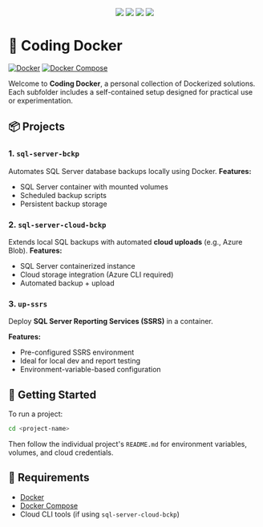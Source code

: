 <div align="center">
  <p>
    <a name="stars"><img src="https://img.shields.io/github/stars/lorenzouriel/coding-docker?style=for-the-badge"></a>
    <a name="forks"><img src="https://img.shields.io/github/forks/lorenzouriel/coding-docker?logoColor=green&style=for-the-badge"></a>
    <a name="contributions"><img src="https://img.shields.io/github/contributors/lorenzouriel/coding-docker?logoColor=green&style=for-the-badge"></a>
    <a name="madeWith"><img src="https://img.shields.io/badge/Made%20with-Markdown-1f425f.svg?style=for-the-badge"></a>
  </p>
</div>

# 🐳 Coding Docker

[![Docker](https://img.shields.io/badge/Docker-24.0+-2496ED?logo=docker&style=flat-square)](https://www.docker.com/)
[![Docker Compose](https://img.shields.io/badge/Compose-1.29+-2496ED?logo=docker&style=flat-square)](https://docs.docker.com/compose/)

Welcome to **Coding Docker**, a personal collection of Dockerized solutions. Each subfolder includes a self-contained setup designed for practical use or experimentation.

## 📦 Projects
### 1. `sql-server-bckp`
Automates SQL Server database backups locally using Docker.
**Features:**
- SQL Server container with mounted volumes  
- Scheduled backup scripts  
- Persistent backup storage  

### 2. `sql-server-cloud-bckp`
Extends local SQL backups with automated **cloud uploads** (e.g., Azure Blob).
**Features:**
- SQL Server containerized instance  
- Cloud storage integration (Azure CLI required)  
- Automated backup + upload  

### 3. `up-ssrs`
Deploy **SQL Server Reporting Services (SSRS)** in a container.

**Features:**
- Pre-configured SSRS environment  
- Ideal for local dev and report testing  
- Environment-variable-based configuration  

## 🚀 Getting Started
To run a project:
```bash
cd <project-name>
```
Then follow the individual project's `README.md` for environment variables, volumes, and cloud credentials.

## 🧰 Requirements
* [Docker](https://docs.docker.com/get-docker/)
* [Docker Compose](https://docs.docker.com/compose/)
* Cloud CLI tools (if using `sql-server-cloud-bckp`)
